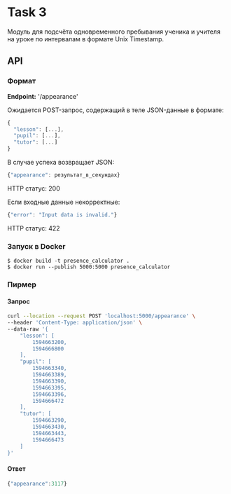 # Task 3

Модуль для подсчёта одновременного пребывания ученика и учителя на уроке по интервалам в формате Unix Timestamp.

## API
### Формат
**Endpoint:** '/appearance'

Ожидается POST-запрос, содержащий в теле JSON-данные в формате:
```js
{
  "lesson": [...],
  "pupil": [...],
  "tutor": [...]
}

```
В случае успеха возвращает JSON:
```js
{"appearance": результат_в_секундах}
```
HTTP статус: 200

Если входные данные некорректные:
```js
{"error": "Input data is invalid."}
```
HTTP статус: 422

### Запуск в Docker

```shell
$ docker build -t presence_calculator .
$ docker run --publish 5000:5000 presence_calculator
```

### Пирмер

#### Запрос
```bash
curl --location --request POST 'localhost:5000/appearance' \
--header 'Content-Type: application/json' \
--data-raw '{
    "lesson": [
        1594663200,
        1594666800
    ],
    "pupil": [
        1594663340,
        1594663389,
        1594663390,
        1594663395,
        1594663396,
        1594666472
    ],
    "tutor": [
        1594663290,
        1594663430,
        1594663443,
        1594666473
    ]
}'
```

#### Ответ
```js
{"appearance":3117}
```
